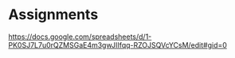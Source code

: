 # Assignments
https://docs.google.com/spreadsheets/d/1-PK0SJ7L7u0rQZMSGaE4m3gwJIIfqq-RZOJSQVcYCsM/edit#gid=0
